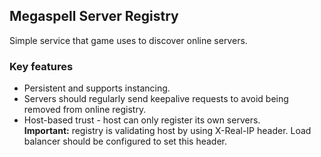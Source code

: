 ## Megaspell Server Registry ##

Simple service that game uses to discover online servers.

### Key features ###

- Persistent and supports instancing.
- Servers should regularly send keepalive requests to avoid being removed from online registry.
- Host-based trust - host can only register its own servers.  
  **Important:** registry is validating host by using X-Real-IP header. Load balancer should be configured
  to set this header.